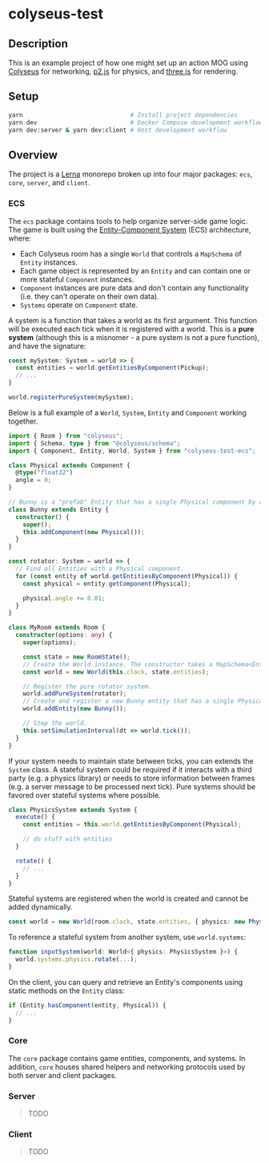 # colyseus-test

## Description

This is an example project of how one might set up an action MOG using [Colyseus](https://colyseus.io) for networking, [p2.js](https://github.com/schteppe/p2.js) for physics, and [three.js](https://threejs.org) for rendering.

## Setup

```sh
yarn                              # Install project dependencies
yarn dev                          # Docker Compose development workflow
yarn dev:server & yarn dev:client # Host development workflow
```

## Overview

The project is a [Lerna](https://github.com/lerna/lerna) monorepo broken up into four major packages: `ecs`, `core`, `server`, and `client`.

### ECS

The `ecs` package contains tools to help organize server-side game logic. The game is built using the [Entity-Component System](https://en.wikipedia.org/wiki/Entity_component_system) (ECS) architecture, where:

* Each Colyseus room has a single `World` that controls a `MapSchema` of `Entity` instances.
* Each game object is represented by an `Entity` and can contain one or more stateful `Component` instances.
* `Component` instances are pure data and don't contain any functionality (i.e. they can't operate on their own data).
* `Systems` operate on `Component` state.

A system is a function that takes a world as its first argument. This function will be executed each tick when it is registered with a world. This is a **pure system** (although this is a misnomer - a pure system is not a pure function), and have the signature:

```ts
const mySystem: System = world => {
  const entities = world.getEntitiesByComponent(Pickup);
  // ...
}

world.registerPureSystem(mySystem);
```

Below is a full example of a `World`, `System`, `Entity` and `Component` working together.

```ts
import { Room } from "colyseus";
import { Schema, type } from "@colyseus/schema";
import { Component, Entity, World, System } from "colyseus-test-ecs";

class Physical extends Component {
  @type("float32")
  angle = 0;
}

// Bunny is a "prefab" Entity that has a single Physical component by default.
class Bunny extends Entity {
  constructor() {
    super();
    this.addComponent(new Physical());
  }
}

const rotator: System = world => {
  // Find all Entities with a Physical component.
  for (const entity of world.getEntitiesByComponent(Physical)) {
    const physical = entity.getComponent(Physical);

    physical.angle += 0.01;
  }
}

class MyRoom extends Room {
  constructor(options: any) {
    super(options);

    const state = new RoomState();
    // Create the World instance. The constructor takes a MapSchema<Entity> as its only argument.
    const world = new World(this.clock, state.entities);

    // Register the pure rotator system.
    world.addPureSystem(rotator);
    // Create and register a new Bunny entity that has a single Physical component.
    world.addEntity(new Bunny());

    // Step the world.
    this.setSimulationInterval(dt => world.tick());
  }
}
```

If your system needs to maintain state between ticks, you can extends the `System` class. A stateful system could be required if it interacts with a third party (e.g. a physics library) or needs to store information between frames (e.g. a server message to be processed next tick). Pure systems should be favored over stateful systems where possible.

```ts
class PhysicsSystem extends System {
  execute() {
    const entities = this.world.getEntitiesByComponent(Physical);

    // do stuff with entities
  }

  rotate() {
    // ...
  }
}
```

Stateful systems are registered when the world is created and cannot be added dynamically.

```ts
const world = new World(room.clock, state.entities, { physics: new PhysicsSystem() });
```

To reference a stateful system from another system, use `world.systems`:

```ts
function inputSystem(world: World<{ physics: PhysicsSystem }>) {
  world.systems.physics.rotate(...);
}
```

On the client, you can query and retrieve an Entity's components using static methods on the `Entity` class:

```ts
if (Entity.hasComponent(entity, Physical)) {
  // ... 
}
```

### Core

The `core` package contains game entities, components, and systems. In addition, `core` houses shared helpers and networking protocols used by both server and client packages.

### Server

> TODO

### Client

> TODO


